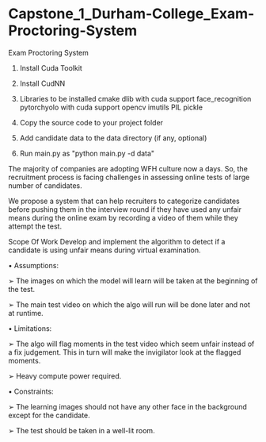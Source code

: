# Capstone_1_Durham-College_Exam-Proctoring-System
Exam Proctoring System 


1. Install Cuda Toolkit
2. Install CudNN
3. Libraries to be installed
	cmake
	dlib with cuda support
	face_recognition
	pytorchyolo with cuda support
	opencv
	imutils
	PIL
	pickle
	
4. Copy the source code to your project folder
5. Add candidate data to the data directory (if any, optional)
6. Run main.py as "python main.py -d data"

The majority of companies are adopting WFH culture now a days. So, the recruitment process
is facing challenges in assessing online tests of large number of candidates.

We propose a system that can help recruiters to categorize candidates before pushing them in
the interview round if they have used any unfair means during the online exam by recording a
video of them while they attempt the test.

Scope Of Work
Develop and implement the algorithm to detect if a candidate is using unfair means during
virtual examination.

• Assumptions:

➢ The images on which the model will learn will be taken at the beginning of the
test.

➢ The main test video on which the algo will run will be done later and not at
runtime.

• Limitations:

➢ The algo will flag moments in the test video which seem unfair instead of a fix
judgement. This in turn will make the invigilator look at the flagged moments.

➢ Heavy compute power required.

• Constraints:

➢ The learning images should not have any other face in the background except for
the candidate.

➢ The test should be taken in a well-lit room.
